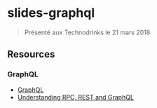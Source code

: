 # slides-graphql

> Présenté aux Technodrinks le 21 mars 2018

## Resources

### GraphQL

* [GraphQL](https://graphql.org/)
* [Understanding RPC, REST and GraphQL](https://blog.apisyouwonthate.com/understanding-rpc-rest-and-graphql-2f959aadebe7)
